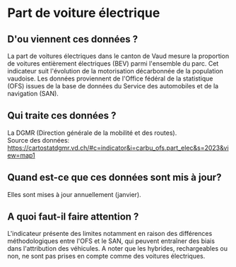 <!--- Content retrieved by 'generate_doc_accordion_panels()' in fct_helpers.R & utils_helpers.R -->
<!--- Don't add linebreaks within paragraphs, add empty line at the end, prefer plain HTML for links -->

# Part de voiture électrique

## D'ou viennent ces données ?

La part de voitures électriques dans le canton de Vaud mesure la proportion de voitures entièrement électriques (BEV) parmi l'ensemble du parc. Cet indicateur suit l'évolution de la motorisation décarbonnée de la population vaudoise. Les données proviennent de l'Office fédéral de la statistique (OFS) issues de la base de données du Service des automobiles et de la navigation (SAN).

## Qui traite ces données ?

La DGMR (Direction générale de la mobilité et des routes). <br>
Source des données:  https://cartostatdgmr.vd.ch/#c=indicator&i=carbu_ofs.part_elec&s=2023&view=map1

## Quand est-ce que ces données sont mis à jour?

Elles sont mises à jour annuellement (janvier).

## A quoi faut-il faire attention ?

L'indicateur présente des limites notamment en raison des différences méthodologiques entre l'OFS et le SAN, qui peuvent entraîner des biais dans l'attribution des véhicules. A noter que les hybrides, rechargeables ou non, ne sont pas prises en compte comme des voitures électriques.


